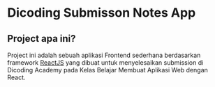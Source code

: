 # Dicoding Submisson Notes App

## Project apa ini?
Project ini adalah sebuah aplikasi Frontend sederhana berdasarkan framework [ReactJS](https://reactjs.org/) yang dibuat untuk menyelesaikan submission di Dicoding Academy pada Kelas Belajar Membuat Aplikasi Web dengan React.
